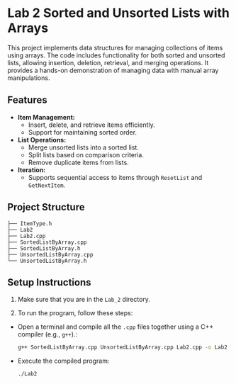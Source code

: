# Lab 2 Sorted and Unsorted Lists with Arrays

This project implements data structures for managing collections of items using arrays. The code includes functionality for both sorted and unsorted lists, allowing insertion, deletion, retrieval, and merging operations. It provides a hands-on demonstration of managing data with manual array manipulations.

## Features

- **Item Management:**
  - Insert, delete, and retrieve items efficiently.
  - Support for maintaining sorted order.
- **List Operations:**
  - Merge unsorted lists into a sorted list.
  - Split lists based on comparison criteria.
  - Remove duplicate items from lists.
- **Iteration:**
  - Supports sequential access to items through `ResetList` and `GetNextItem`.

## Project Structure

```plaintext
├── ItemType.h
├── Lab2
├── Lab2.cpp
├── SortedListByArray.cpp
├── SortedListByArray.h
├── UnsortedListByArray.cpp
└── UnsortedListByArray.h
```

## Setup Instructions

1. Make sure that you are in the `Lab_2` directory.

2. To run the program, follow these steps:

  - Open a terminal and compile all the `.cpp` files together using a C++ compiler (e.g., `g++`).:
    ```bash
    g++ SortedListByArray.cpp UnsortedListByArray.cpp Lab2.cpp -o Lab2
    ```
  - Execute the compiled program:
    ```bash
    ./Lab2
    ```
